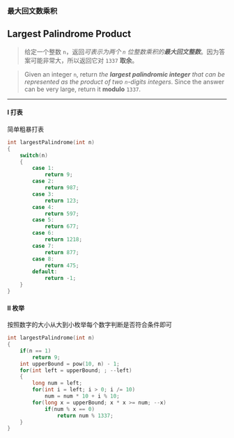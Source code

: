### 最大回文数乘积
## Largest Palindrome Product

> 给定一个整数 `n`，返回*可表示为两个 `n` 位整数乘积的**最大回文整数***。因为答案可能非常大，所以返回它对 `1337` **取余**。  

> Given an integer `n`, return *the **largest palindromic integer** that can be represented as the product of two `n`-digits integers*. Since the answer can be very large, return it **modulo** `1337`.  

----------

#### I 打表

简单粗暴打表

```cpp
int largestPalindrome(int n) 
{
    switch(n)
    {
        case 1: 
            return 9;
        case 2:
            return 987;
        case 3:
            return 123;
        case 4:
            return 597;
        case 5:
            return 677;
        case 6:
            return 1218;
        case 7:
            return 877;
        case 8:
            return 475;
        default:
            return -1;
    }
}
```

#### II 枚举

按照数字的大小从大到小枚举每个数字判断是否符合条件即可  

```cpp
int largestPalindrome(int n) 
{
    if(n == 1)
        return 9;
    int upperBound = pow(10, n) - 1;
    for(int left = upperBound; ; --left)
    {
        long num = left;
        for(int i = left; i > 0; i /= 10)
            num = num * 10 + i % 10;
        for(long x = upperBound; x * x >= num; --x)
            if(num % x == 0)
                return num % 1337;
    }
}
```
